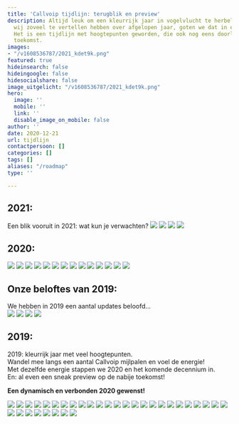 ```yaml
---
title: 'Callvoip tijdlijn: terugblik en preview'
description: Altijd leuk om een kleurrijk jaar in vogelvlucht te herbeleven. Omdat
  wij zoveel te vertellen hebben over afgelopen jaar, goten we dat in een leuk jasje.
  Het is een tijdlijn met hoogtepunten geworden, die ook nog eens doorloopt in de
  toekomst.
images:
- "/v1608536787/2021_kdet9k.png"
featured: true
hideinsearch: false
hideingoogle: false
hidesocialshare: false
image_uitgelicht: "/v1608536787/2021_kdet9k.png"
hero:
  image: ''
  mobile: ''
  link: ''
  disable_image_on_mobile: false
author: ''
date: 2020-12-21
url: tijdlijn
contactpersoon: []
categories: []
tags: []
aliases: "/roadmap"
type: ''

---
```

<h2>2021:</h2>
Een blik vooruit in 2021: wat kun je verwachten?
<img src="https://res.cloudinary.com/callvoip/image/upload/v1608537536/webcalls2_jac0f9.png">
<img src="https://res.cloudinary.com/callvoip/image/upload/v1608537761/phonebook_gqfked.png">
<img src="https://res.cloudinary.com/callvoip/image/upload/v1608537298/reportingcdr_yumnrk.png">
<img src="https://res.cloudinary.com/callvoip/image/upload/v1608536787/2021_kdet9k.png">
<h2>2020:</h2>
<a target="_blank" href="https://www.callvoip.nl/nieuws/webcalls/"><img src="https://res.cloudinary.com/callvoip/image/upload/v1608046277/Webcals_part_2_q4weh3.png"></a>
<a target="_blank" href="https://www.callvoip.nl/yealink-ruggedized-unboxing/"><img src="https://res.cloudinary.com/callvoip/image/upload/v1608046277/Ruggedized_rttbv6.png"></a>
<a target="_blank" href="https://www.callvoip.nl/overons/team/"><img src="https://res.cloudinary.com/callvoip/image/upload/v1608046277/Tom_qv6vhr.png"></a>
<a target="_blank" href="https://www.linkedin.com/feed/update/urn:li:activity:6698918835040382976"><img src="https://res.cloudinary.com/callvoip/image/upload/v1608046277/Waterloo_r2vxiq.png"></a>
<a target="_blank" href="https://www.callvoip.nl/callvoip-koppelt-met-microsoft-teams/"><img src="https://res.cloudinary.com/callvoip/image/upload/v1608046101/MS_Team_koppeling_bdpy7p.png"></a>
<a target="_blank" href="https://www.callvoip.nl/telefonie/functionaliteiten/yealink-meeting/"><img src="https://res.cloudinary.com/callvoip/image/upload/v1608046100/Yealink_Meeting_mzv9si.png"></a>
<a target="_blank" href="https://www.callvoip.nl/telefonie/functionaliteiten/crm-lookup/"><img src="https://res.cloudinary.com/callvoip/image/upload/v1608046099/CRM_Lookup_yytvmi.png"></a>
<a target="_blank" href="https://www.callvoip.nl/verbonden/"><img src="https://res.cloudinary.com/callvoip/image/upload/v1608046099/podcast_verbonden_ntaud4.png"></a>
<a target="_blank" href="https://www.callvoip.nl/nieuws/voip-oplossing-voor-startende-ondernemers-7-tips/"><img src="https://res.cloudinary.com/callvoip/image/upload/v1608046099/tips_ondernemers_shwfa7.png"></a>
<a target="_blank" href="https://www.callvoip.nl/nieuws/qaller-android-update-nu-beschikbaar/"><img src="https://res.cloudinary.com/callvoip/image/upload/v1608041909/Qaller_update_android_gvwkg6.png"></a>
<a target="_blank" href="https://www.callvoip.nl/nieuws/top-10-thuiswerk-tools-voor-zorgeloos-thuiswerken/"><img src="https://res.cloudinary.com/callvoip/image/upload/v1608041909/thuiswerk_vju3mx.png"></a>
<a target="_blank" href="https://www.callvoip.nl/nieuws/corona/"><img src="https://res.cloudinary.com/callvoip/image/upload/v1608041909/Corona_knvqla.png"></a>
<a target="_blank" href="https://www.callvoip.nl/carnaval/"><img src="https://res.cloudinary.com/callvoip/image/upload/v1608041909/Carnaval_ukwpxo.png"></a>
<a target="_blank" href="https://www.callvoip.nl/whatsapp-business-blog/"><img src="https://res.cloudinary.com/callvoip/image/upload/v1608043846/whatsapp_business_bgvzuo.png"></a>

<h2>Onze beloftes van 2019:</h2>

We hebben in 2019 een aantal updates beloofd...  
<a target="_blank" href="https://www.callvoip.nl/telefonie/functionaliteiten/webcalls/"><img src="https://res.cloudinary.com/callvoip/image/upload/v1608041909/Group_2_wsm4md.png"></a>
<a target="_blank" href="https://www.callvoip.nl/oplossingen/trunk/"><img src="https://res.cloudinary.com/callvoip/image/upload/v1608041909/Group_3_lgogxs.png"></a>
<a target="_blank" href="https://www.callvoip.nl/telefonie/functionaliteiten/wachtrij/"><img src="https://res.cloudinary.com/callvoip/image/upload/v1608041909/Group_4_ur6ta9.png"></a>
<a target="_blank" href="https://www.callvoip.nl/telefonie/functionaliteiten/2fa/"><img src="https://res.cloudinary.com/callvoip/image/upload/v1608041909/Group_1_krxxrg.png"></a>

<h2>2019:</h2>
2019: kleurrijk jaar met veel hoogtepunten.<br>
Wandel mee langs een aantal Callvoip mijlpalen en voel de energie!<br>
Met dezelfde energie stappen we 2020 en het komende decennium in. <br>
En: al even een sneak preview op de nabije toekomst!

<b>Een dynamisch en verbonden 2020 gewenst!</b>

[![](https://res.cloudinary.com/callvoip/image/upload/v1577778624/2fa_a8fctw.png)](https://www.callvoip.nl/ondersteuning/algemeen/nieuwsbrieven-overzicht/ "2FA")
[![](https://res.cloudinary.com/callvoip/image/upload/v1577778616/uc_vwp4mj.png)](https://www.callvoip.nl/ondersteuning/algemeen/nieuwsbrieven-overzicht/ "Bellen")
[![](https://res.cloudinary.com/callvoip/image/upload/v1577778604/yealink_eht5lc.png)](https://www.callvoip.nl/ondersteuning/algemeen/nieuwsbrieven-overzicht/ "Yealink")
[![](https://res.cloudinary.com/callvoip/image/upload/v1577778590/queue_ji33f7.png)](https://www.callvoip.nl/ondersteuning/algemeen/nieuwsbrieven-overzicht/ "Wachtrij")
[![](https://res.cloudinary.com/callvoip/image/upload/v1577778581/trunk_dzegj7.png)](https://www.callvoip.nl/ondersteuning/algemeen/nieuwsbrieven-overzicht/ "Trunk")
[![](https://res.cloudinary.com/callvoip/image/upload/v1577781063/2020_dqy2yo.png)](https://www.callvoip.nl/ondersteuning/algemeen/nieuwsbrieven-overzicht/ "2020")
[![](https://res.cloudinary.com/callvoip/image/upload/v1577778552/kerst_vv2uz9.png)](https://www.callvoip.nl/kerst-klant-verhaal-2019/ "Kerst Verhaal")
[![](https://res.cloudinary.com/callvoip/image/upload/v1577778539/mythen_rvjkgi.png)](https://www.callvoip.nl/5-mythen-over-voip/ "5 Mythen over VoIP")
![](https://res.cloudinary.com/callvoip/image/upload/v1577778523/forum_cgt9vq.png)
[![](https://res.cloudinary.com/callvoip/image/upload/v1577778513/promotie_ok1w92.png)](https://www.callvoip.nl/bezoek-ons-tijdens-de-promotiedagen2019/ "Promotiedagen")
![](https://res.cloudinary.com/callvoip/image/upload/v1577778501/billboard_vlbqtj.png)
![](https://res.cloudinary.com/callvoip/image/upload/v1577778485/tim2_ullxis.png)
[![](https://res.cloudinary.com/callvoip/image/upload/v1577778467/qaller3_zmkeji.png)](https://mailchi.mp/callvoip/sep19-nieuweqaller_callvoipdsl "Qaller 3.0")
![](https://res.cloudinary.com/callvoip/image/upload/v1577778410/roy_mernpa.png)
![](https://res.cloudinary.com/callvoip/image/upload/v1577778399/isdn_wtdmdf.png)
[![](https://res.cloudinary.com/callvoip/image/upload/v1577778387/site_woyxrm.png)](https://mailchi.mp/callvoip/sep19-nieuwewebsite "Nieuwe Website")
![](https://res.cloudinary.com/callvoip/image/upload/v1577778374/logo_l791lf.png)
![](https://res.cloudinary.com/callvoip/image/upload/v1577778360/tim_gebucs.png)
![](https://res.cloudinary.com/callvoip/image/upload/v1577778350/panasonic_ylmkv4.png)
![](https://res.cloudinary.com/callvoip/image/upload/v1577778338/doorverbindne_jyggpn.png)
![](https://res.cloudinary.com/callvoip/image/upload/v1577778324/id_tevflk.png)
![](https://res.cloudinary.com/callvoip/image/upload/v1577778307/monitor_iguchj.png)
[![](https://res.cloudinary.com/callvoip/image/upload/v1577778274/feature_paumvz.png)](https://www.simmpl.nl/downloads/Simmpl_feature-update_juli-2019.pdf "UC update")
[![](https://res.cloudinary.com/callvoip/image/upload/v1577778254/dion_ythvpt.png)](https://mailchi.mp/callvoip/simmpl-mei19 "Dion")
[![](https://res.cloudinary.com/callvoip/image/upload/v1577778232/6_k6ns08.png)](https://www.callvoip.nl/click-to-dial-van-nummer-naar-slimme-toepassingen/ "Click-to-Dial 1000")
[![](https://res.cloudinary.com/callvoip/image/upload/v1577778222/9_rebtgl.png)](https://mailchi.mp/callvoip/simmpl-april19 "Vamos 2.0")
[![](https://res.cloudinary.com/callvoip/image/upload/v1577778207/5_bkd2ty.png)](https://www.noordz.nl/2019/03/12/branded-we-maken-telefonie-leuk-en-gemakkelijk "Noordz")
![](https://res.cloudinary.com/callvoip/image/upload/v1577778188/8_fpzlzs.png)
![](https://res.cloudinary.com/callvoip/image/upload/v1577777994/Untitled-4_an71un.png)
![](https://res.cloudinary.com/callvoip/image/upload/v1577777972/7_ibpc9o.png)
[![](https://res.cloudinary.com/callvoip/image/upload/v1577777953/Untitled-3_ej7m4z.png)](https://www.callvoip.nl/simmpl-app-uitgelicht-geluid/ "Meldteksten")
[![](https://res.cloudinary.com/callvoip/image/upload/v1577777809/Untitled-2_ngjrbj.png)](https://www.callvoip.nl/voip-cti-koppelen-dat-het-een-lieve-lust-is/ "CTI")
![](https://res.cloudinary.com/callvoip/image/upload/v1577777786/Untitled-1_e1thpm.png)